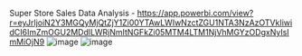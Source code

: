Super Store Sales Data Analysis - https://app.powerbi.com/view?r=eyJrIjoiN2Y3MGQyMjQtZjY1Zi00YTAwLWIwNzctZGU1NTA3NzAzOTVkIiwidCI6ImZmOGU2MDdlLWRjNmItNGFkZi05MTM4LTM1NjVhMGYzODgxNyIsImMiOjN9
![image](https://github.com/santosh-1265/Power-BI-Dashboard---Sales-Data/assets/29979404/4126d9f0-2e00-4e3a-9d31-874253089dd9)
![image](https://github.com/santosh-1265/Power-BI-Dashboard---Sales-Data/assets/29979404/a6849a97-27d0-4702-8414-9fb0960cbcd2)
